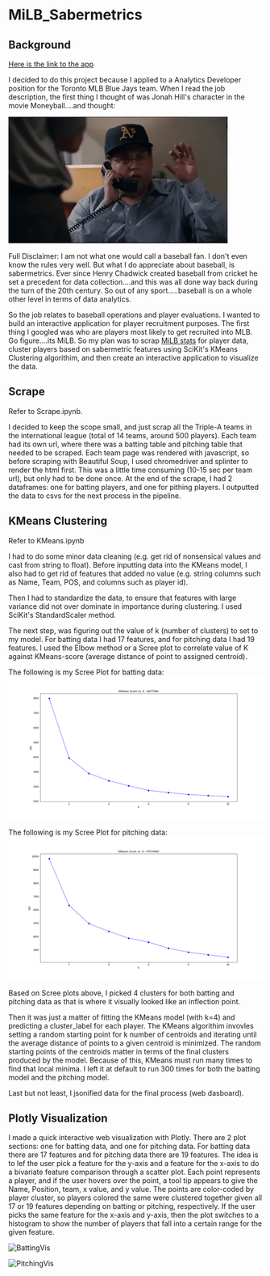 # MiLB_Sabermetrics

## Background

[Here is the link to the app](https://sabermetrics-milb.herokuapp.com/)

I decided to do this project because I applied to a Analytics Developer position for the Toronto MLB Blue Jays team. When I read the job description, the first thing I thought of was Jonah Hill's character in the movie Moneyball....and thought:

![JonahHill](Images/JonahHill.gif)

Full Disclaimer: I am not what one would call a baseball fan. I don't even know the rules very well. But what I do appreciate about baseball, is sabermetrics. Ever since Henry Chadwick created baseball from cricket he set a precedent for data collection....and this was all done way back during the turn of the 20th century. So out of any sport.....baseball is on a whole other level in terms of data analytics.

So the job relates to baseball operations and player evaluations. I wanted to build an interactive application for player recruitment purposes. The first thing I googled was who are players most likely to get recruited into MLB. Go figure....its MiLB. So my plan was to scrap [MiLB stats](http://www.milb.com/milb/stats/) for player data, cluster players based on sabermetric features using SciKit's KMeans Clustering algorithim, and then create an interactive application to visualize the data.

## Scrape

Refer to Scrape.ipynb.

I decided to keep the scope small, and just scrap all the Triple-A teams in the international league (total of 14 teams, around 500 players). Each team had its own url, where there was a batting table and pitching table that needed to be scraped. Each team page was rendered with javascript, so before scraping with Beautiful Soup, I used chromedriver and splinter to render the html first. This was a little time consuming (10-15 sec per team url), but only had to be done once. At the end of the scrape, I had 2 dataframes: one for batting players, and one for pithing players. I outputted the data to csvs for the next process in the pipeline. 

## KMeans Clustering

Refer to KMeans.ipynb

I had to do some minor data cleaning (e.g. get rid of nonsensical values and cast from string to float). Before inputting data into the KMeans model, I also had to get rid of features that added no value (e.g. string columns such as Name, Team, POS, and columns such as player id). 

Then I had to standardize the data, to ensure that features with large variance did not over dominate in importance during clustering. I used SciKit's StandardScaler method. 

The next step, was figuring out the value of k (number of clusters) to set to my model. For batting data I had 17 features, and for pitching data I had 19 features. I used the Elbow method or a Scree plot to correlate value of K against KMeans-score (average distance of point to assigned centroid). 

The following is my Scree Plot for batting data:
![ElbowPlotBatting](Images/ElbowPlotBatting.png) 

The following is my Scree Plot for pitching data:
![ElbowPlotPitching](Images/ElbowPlotPitching.png)

Based on Scree plots above, I picked 4 clusters for both batting and pitching data as that is where it visually looked like an inflection point.

Then it was just a matter of fitting the KMeans model (with k=4) and predicting a cluster_label for each player. The KMeans algorithim invovles setting a random starting point for k number of centroids and iterating until the average distance of points to a given centroid is minimized. The random starting points of the centroids matter in terms of the final clusters produced by the model. Because of this, KMeans must run many times to find that local minima. I left it at default to run 300 times for both the batting model and the pitching model. 

Last but not least, I jsonified data for the final process (web dasboard).

## Plotly Visualization 

I made a quick interactive  web visualization with Plotly. There are 2 plot sections: one for batting data, and one for pitching data. For batting data there are 17 features and for pitching data there are 19 features. The idea is to lef the user pick a feature for the y-axis and a feature for the x-axis to do a bivariate feature comparison through a scatter plot. Each point represents a player, and if the user hovers over the point, a tool tip appears to give the Name, Position, team, x value, and y value. The points are color-coded by player cluster, so players colored the same were clustered together given all 17 or 19 features depending on batting or pitching, respectively. If the user picks the same feature for the x-axis and y-axis, then the plot switches to a histogram to show the number of players that fall into a certain range for the given feature. 

 ![BattingVis](Images/BattingPlot.gif)

 ![PitchingVis](Images/PitchingPlot.gif)





